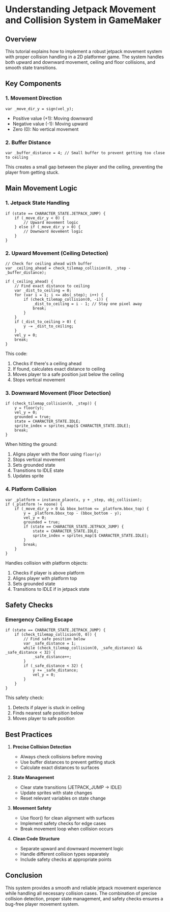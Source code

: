 # Understanding Jetpack Movement and Collision System in GameMaker

## Overview
This tutorial explains how to implement a robust jetpack movement system with proper collision handling in a 2D platformer game. The system handles both upward and downward movement, ceiling and floor collisions, and smooth state transitions.

## Key Components

### 1. Movement Direction
```gml
var _move_dir_y = sign(vel_y);
```
- Positive value (+1): Moving downward
- Negative value (-1): Moving upward
- Zero (0): No vertical movement

### 2. Buffer Distance
```gml
var _buffer_distance = 4; // Small buffer to prevent getting too close to ceiling
```
This creates a small gap between the player and the ceiling, preventing the player from getting stuck.

## Main Movement Logic

### 1. Jetpack State Handling
```gml
if (state == CHARACTER_STATE.JETPACK_JUMP) {
    if (_move_dir_y < 0) {
        // Upward movement logic
    } else if (_move_dir_y > 0) {
        // Downward movement logic
    }
}
```

### 2. Upward Movement (Ceiling Detection)
```gml
// Check for ceiling ahead with buffer
var _ceiling_ahead = check_tilemap_collision(0, _step - _buffer_distance);

if (_ceiling_ahead) {
    // Find exact distance to ceiling
    var _dist_to_ceiling = 0;
    for (var i = 1; i <= abs(_step); i++) {
        if (check_tilemap_collision(0, -i)) {
            _dist_to_ceiling = i - 1; // Stay one pixel away
            break;
        }
    }
    if (_dist_to_ceiling > 0) {
        y -= _dist_to_ceiling;
    }
    vel_y = 0;
    break;
}
```
This code:
1. Checks if there's a ceiling ahead
2. If found, calculates exact distance to ceiling
3. Moves player to a safe position just below the ceiling
4. Stops vertical movement

### 3. Downward Movement (Floor Detection)
```gml
if (check_tilemap_collision(0, _step)) {
    y = floor(y);
    vel_y = 0;
    grounded = true;
    state = CHARACTER_STATE.IDLE;
    sprite_index = sprites_map[$ CHARACTER_STATE.IDLE];
    break;
}
```
When hitting the ground:
1. Aligns player with the floor using `floor(y)`
2. Stops vertical movement
3. Sets grounded state
4. Transitions to IDLE state
5. Updates sprite

### 4. Platform Collision
```gml
var _platform = instance_place(x, y + _step, obj_collision);
if (_platform != noone) {
    if (_move_dir_y > 0 && bbox_bottom <= _platform.bbox_top) {
        y = _platform.bbox_top - (bbox_bottom - y);
        vel_y = 0;
        grounded = true;
        if (state == CHARACTER_STATE.JETPACK_JUMP) {
            state = CHARACTER_STATE.IDLE;
            sprite_index = sprites_map[$ CHARACTER_STATE.IDLE];
        }
        break;
    }
}
```
Handles collision with platform objects:
1. Checks if player is above platform
2. Aligns player with platform top
3. Sets grounded state
4. Transitions to IDLE if in jetpack state

## Safety Checks

### Emergency Ceiling Escape
```gml
if (state == CHARACTER_STATE.JETPACK_JUMP) {
    if (check_tilemap_collision(0, 0)) {
        // Find safe position below
        var _safe_distance = 1;
        while (check_tilemap_collision(0, _safe_distance) && _safe_distance < 32) {
            _safe_distance++;
        }
        if (_safe_distance < 32) {
            y += _safe_distance;
            vel_y = 0;
        }
    }
}
```
This safety check:
1. Detects if player is stuck in ceiling
2. Finds nearest safe position below
3. Moves player to safe position

## Best Practices

1. **Precise Collision Detection**
   - Always check collisions before moving
   - Use buffer distances to prevent getting stuck
   - Calculate exact distances to surfaces

2. **State Management**
   - Clear state transitions (JETPACK_JUMP → IDLE)
   - Update sprites with state changes
   - Reset relevant variables on state change

3. **Movement Safety**
   - Use floor() for clean alignment with surfaces
   - Implement safety checks for edge cases
   - Break movement loop when collision occurs

4. **Clean Code Structure**
   - Separate upward and downward movement logic
   - Handle different collision types separately
   - Include safety checks at appropriate points

## Conclusion
This system provides a smooth and reliable jetpack movement experience while handling all necessary collision cases. The combination of precise collision detection, proper state management, and safety checks ensures a bug-free player movement system.
